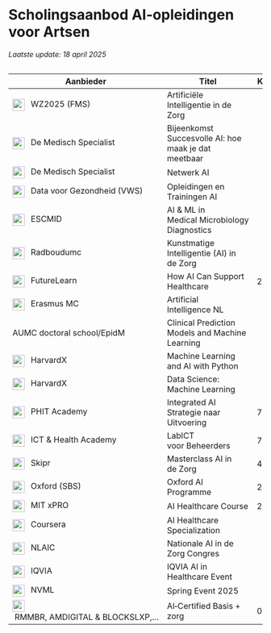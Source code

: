 # Scholingsaanbod AI‑opleidingen voor Artsen

*Laatste update: 18 april 2025*

<div style="overflow-x:auto;">

| Aanbieder                                                                                                                              | Titel                                                    | Kosten | Accreditatie | Opensource/Gesloten | Competenties | Kennis & Vaardigheden (%) | Toepassen & Implementeren (%) | Ethiek, Wetgeving & Samenwerking (%) | Link                                                                                                                        |
|----------------------------------------------------------------------------------------------------------------------------------------|----------------------------------------------------------|--------|--------------|---------------------|--------------|---------------------------|------------------------------|-----------------------------------|-----------------------------------------------------------------------------------------------------------------------------|
| <img src="https://logo.clearbit.com/wz2025.nl" width="24" style="vertical-align:middle;margin-right:8px"/> WZ2025 (FMS)               | Artificiële Intelligentie in de Zorg                     |        |              |                     |              |                           |                              |                                   | [Link](https://www.wz2025.nl/2021/11/06/artificiele-intelligentie-in-de-zorg/)                                             |
| <img src="https://logo.clearbit.com/demedischspecialist.nl" width="24" style="vertical-align:middle;margin-right:8px"/> De Medisch Specialist | Bijeenkomst Succesvolle AI: hoe maak je dat meetbaar     |        |              |                     |              |                           |                              |                                   | [Link](https://demedischspecialist.nl/agenda/bijeenkomst-succesvolle-ai-hoe-maak-je-dat-meetbaar)                          |
| <img src="https://logo.clearbit.com/demedischspecialist.nl" width="24" style="vertical-align:middle;margin-right:8px"/> De Medisch Specialist | Netwerk AI                                               |        |              |                     |              |                           |                              |                                   | [Link](https://demedischspecialist.nl/nieuwsoverzicht/nieuws/netwerk-ai-nooitmeertikken)                                   |
| <img src="https://logo.clearbit.com/datavoorgezondheid.nl" width="24" style="vertical-align:middle;margin-right:8px"/> Data voor Gezondheid (VWS) | Opleidingen en Trainingen AI                             |        |              |                     |              |                           |                              |                                   | [Link](https://www.datavoorgezondheid.nl/ai/opleidingen-en-trainingen)                                                     |
| <img src="https://logo.clearbit.com/escmid.org" width="24" style="vertical-align:middle;margin-right:8px"/> ESCMID                        | AI & ML in Medical Microbiology Diagnostics              |        |              |                     |              |                           |                              |                                   | [Link](https://www.escmid.org/event-detail/artificial-intelligence-and-machine-learning-in-medical-microbiology-diagnostics/) |
| <img src="https://logo.clearbit.com/radboudumc.nl" width="24" style="vertical-align:middle;margin-right:8px"/> Radboudumc                   | Kunstmatige Intelligentie (AI) in de Zorg                |        |              |                     |              |                           |                              |                                   | [Link](https://www.radboudumc.nl/over-het-radboudumc/strategie/themas/kunstmatige-intelligentie-ai-in-de-zorg)                 |
| <img src="https://logo.clearbit.com/futurelearn.com" width="24" style="vertical-align:middle;margin-right:8px"/> FutureLearn              | How AI Can Support Healthcare                            | 209,99 |              |                     |              |                           |                              |                                   | [Link](https://www.futurelearn.com/courses/how-artificial-intelligence-can-support-healthcare)                              |
| <img src="https://logo.clearbit.com/erasmusmc.nl" width="24" style="vertical-align:middle;margin-right:8px"/> Erasmus MC                   | Artificial Intelligence NL                               |        |              |                     |              |                           |                              |                                   | [Link](https://www.erasmusmc.nl/nl-nl/onderwijs/opleidingen/artificial-intelligence-nl)                                    |
| AUMC doctoral school/EpidM                                                                                                             | Clinical Prediction Models and Machine Learning           |        |              |                     |              |                           |                              |                                   |                                                                                                                             |
| <img src="https://logo.clearbit.com/edx.org" width="24" style="vertical-align:middle;margin-right:8px"/> HarvardX                         | Machine Learning and AI with Python                      |        |              |                     |              |                           |                              |                                   | [Link](https://www.edx.org/course/machine-learning-and-ai-with-python)                                                      |
| <img src="https://logo.clearbit.com/edx.org" width="24" style="vertical-align:middle;margin-right:8px"/> HarvardX                         | Data Science: Machine Learning                           |        |              |                     |              |                           |                              |                                   | [Link](https://www.edx.org/course/data-science-machine-learning)                                                            |
| <img src="https://logo.clearbit.com/phit.nl" width="24" style="vertical-align:middle;margin-right:8px"/> PHIT Academy                        | Integrated AI Strategie naar Uitvoering                   | 795    |              |                     |              |                           |                              |                                   | [Link](https://phit.nl/academy/cursus/interop/integrated-ai/integrated-ai-8-oktober-2025/)                                 |
| <img src="https://logo.clearbit.com/icthealth.nl" width="24" style="vertical-align:middle;margin-right:8px"/> ICT & Health Academy            | LabICT voor Beheerders                                   | 795    |              |                     |              |                           |                              |                                   | [Link](https://icthealth.nl/academy/diagnostiek-labict-voor-beheerders)                                                     |
| <img src="https://logo.clearbit.com/skipr.nl" width="24" style="vertical-align:middle;margin-right:8px"/> Skipr                            | Masterclass AI in de Zorg                                | 499    |              |                     |              |                           |                              |                                   | [Link](https://www.skipr.nl/events/masterclass-artificial-intelligence-in-de-zorg/)                                         |
| <img src="https://logo.clearbit.com/sbs.ac.uk" width="24" style="vertical-align:middle;margin-right:8px"/> Oxford (SBS)                       | Oxford AI Programme                                      | 2953   |              |                     |              |                           |                              |                                   | [Link](https://www.sbs.ac.uk/programmes/executive-education/online-programmes/oxford-artificial-intelligence-programme)      |
| <img src="https://logo.clearbit.com/xpro.mit.edu" width="24" style="vertical-align:middle;margin-right:8px"/> MIT xPRO                         | AI Healthcare Course                                     | 2600   |              |                     |              |                           |                              |                                   | [Link](https://xpro.mit.edu/courses/course-v1:xPRO+AIHCx+R1/)                                                                 |
| <img src="https://logo.clearbit.com/coursera.org" width="24" style="vertical-align:middle;margin-right:8px"/> Coursera                        | AI Healthcare Specialization                             |        |              |                     |              |                           |                              |                                   | [Link](https://www.coursera.org/specializations/ai-healthcare)                                                               |
| <img src="https://logo.clearbit.com/nlaic.com" width="24" style="vertical-align:middle;margin-right:8px"/> NLAIC                          | Nationale AI in de Zorg Congres                          |        |              |                     |              |                           |                              |                                   | [Link](https://nlaic.com/agenda/nationale-ai-in-de-zorg-congres/?utm_source=chatgpt.com)                                    |
| <img src="https://logo.clearbit.com/events.iqvia.com" width="24" style="vertical-align:middle;margin-right:8px"/> IQVIA                       | IQVIA AI in Healthcare Event                             |        |              |                     |              |                           |                              |                                   | [Link](https://www.events.iqvia.com/event/b3a10e75-f317-400e-ada9-3012bd30640d/summary)                                     |
| <img src="https://logo.clearbit.com/nvml.nl" width="24" style="vertical-align:middle;margin-right:8px"/> NVML                                | Spring Event 2025                                        |        |              |                     |              |                           |                              |                                   | [Link](https://www.nvml.nl/opleiding/agenda/event/81/spring-event-2025/schedule?utm_source=chatgpt.com)                     |
| <img src="https://logo.clearbit.com/academy.aicertified.nl" width="24" style="vertical-align:middle;margin-right:8px"/> RMMBR, AMDIGITAL & BLOCKSLXP,… | AI‑Certified Basis + zorg                                | 0      | officieel certificaat |                     |              |                           |                              |                                   | [Link](https://academy.aicertified.nl)                                                                                     |

</div>

